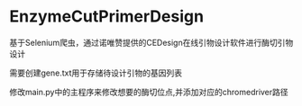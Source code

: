 # EnzymeCutPrimerDesign
基于Selenium爬虫，通过诺唯赞提供的CEDesign在线引物设计软件进行酶切引物设计

需要创建gene.txt用于存储待设计引物的基因列表

修改main.py中的主程序来修改想要的酶切位点,并添加对应的chromedriver路径
